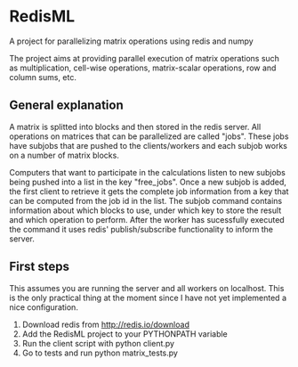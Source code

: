 RedisML
=======

A project for parallelizing matrix operations using redis and numpy

The project aims at providing parallel execution of matrix operations such as multiplication,
cell-wise operations, matrix-scalar operations, row and column sums, etc.

General explanation
-----------------------
A matrix is splitted into blocks and then stored in the redis server. All operations on matrices that can be parallelized are called "jobs".
These jobs have subjobs that are pushed to the clients/workers and each subjob works on a number of matrix blocks.

Computers that want to participate in the calculations listen to new subjobs being pushed into a list in the key "free_jobs".
Once a new subjob is added, the first client to retrieve it gets the complete job information from a key that can be computed from the job id in the list.
The subjob command contains information about which blocks to use, under which key to store the result and which operation to perform.
After the worker has sucessfully executed the command it uses redis' publish/subscribe functionality to inform the server.

First steps
-----------------------
This assumes you are running the server and all workers on localhost. This is the only practical thing at the moment since I have not yet implemented a nice configuration.


1. Download redis from http://redis.io/download
2. Add the RedisML project to your PYTHONPATH variable
3. Run the client script with python client.py
4. Go to tests and run python matrix_tests.py
